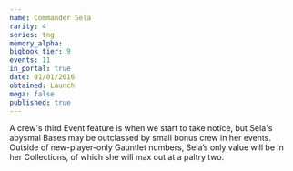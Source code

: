```yaml
---
name: Commander Sela
rarity: 4
series: tng
memory_alpha:
bigbook_tier: 9
events: 11
in_portal: true
date: 01/01/2016
obtained: Launch
mega: false
published: true
---
```


A crew's third Event feature is when we start to take notice, but Sela's abysmal Bases may be outclassed by small bonus crew in her events. Outside of new-player-only Gauntlet numbers, Sela’s only value will be in her Collections, of which she will max out at a paltry two.
